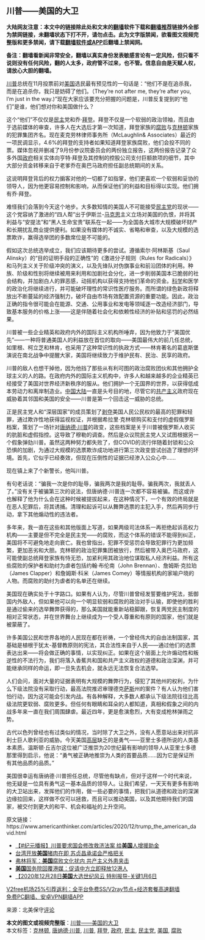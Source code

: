  <h2>川普——美国的大卫</h2> <p class="notice"><b>大陆网友注意：本文中的链接除此处和文末的<a href="https://github.com/bannedbook/fanqiang" >翻墙</a>软件下载和<a href="https://github.com/killgcd/justmysocks/blob/master/README.md">翻墙推荐</a>链接外全部为禁网链接，未翻墙状态下打不开，请勿点击。此为文字版禁闻，欲看图文视频完整版和更多禁闻，请下载<a href="https://github.com/bannedbook/fanqiang">翻墙软件或APP</a>后翻墙上禁闻网。</p><p>备注：翻墙看新闻非常安全，翻墙以真实身份发表敏感言论有一定风险，但只看不说则没有任何风险，翻的人太多，政府管不过来，也不管。信息自由是天赋人权，请放心大胆的翻墙。</b></p>  <div class="entry"> <p id="conimg"><a href="https://www.bannedbook.org/bnews/tag/%e5%b7%9d%e6%99%ae/" class="st_tag internal_tag" rel="tag" title="标签 川普 下的日志">川普</a>总统在11月投票前对<a href="https://www.bannedbook.org/bnews/tag/%e7%be%8e%e5%9b%bd/" class="st_tag internal_tag" rel="tag" title="标签 美国 下的日志">美国</a>选民最有预见性的一句话是：“他们不是在追杀我，而是在追杀你，我只是妨碍了他们。（They’re not after me, they’re after you, I’m just in the way.)”现在大家应该要充分把握的问题是，川普反复提到的“他们”是谁，他们想对你和美国做什么？</p> <p>这个“他们”不仅仅是<a href="https://www.bannedbook.org/bnews/tag/%e6%b0%91%e4%b8%bb/" class="st_tag internal_tag" rel="tag" title="标签 民主 下的日志">民主</a>党和乔·<a href="https://www.bannedbook.org/bnews/tag/%e6%8b%9c%e7%99%bb/" class="st_tag internal_tag" rel="tag" title="标签 拜登 下的日志">拜登</a>。拜登不仅是一个软弱的政治领袖，而且由于选前媒体的审查，许多人在大选后才第一次知道，拜登家族的<a href="https://www.bannedbook.org/bnews/tag/%e8%85%90%e8%b4%a5/" class="st_tag internal_tag" rel="tag" title="标签 腐败 下的日志">腐败</a>与<a href="https://www.bannedbook.org/bnews/tag/%e5%85%8b%e6%9e%97%e9%a1%bf/" class="st_tag internal_tag" rel="tag" title="标签 克林顿 下的日志">克林顿</a>家族的犯罪集团齐名。现在麦克劳林律师事务所（McLaughlin&amp; Associates）最近的一项民调显示，4.6%的拜登的支持者如果知道拜登家族腐败，他们会投不同的票。媒体忽视并删减了9月份参议院委员会的两份独立报告，这两份报告记录了众多外国<a href="https://www.bannedbook.org/bnews/tag/%e6%94%bf%e5%ba%9c/" class="st_tag internal_tag" rel="tag" title="标签 政府 下的日志">政府</a>相关实体向亨特·拜登及其控制的控股公司支付巨额款项的细节，其中大部分资金转移来自于老爹乔在奥巴马政府担任副总统期间的关系。</p> <p>这说明拜登背后的权力掮客对他的一切都了如指掌，他们更喜欢一个软弱和妥协的领导人，因为他更容易控制和影响，从而保证他们的利益和目标得以实现。他们拥有乔·拜登。</p> <p>难怪我们会落到今天这个地步。大多数知情的美国人不可能接受<a href="https://www.bannedbook.org/bnews/tag/%e6%b0%91%e4%b8%bb%e5%85%9a/" class="st_tag internal_tag" rel="tag" title="标签 民主党 下的日志">民主党</a>的现状——这个党容纳了激进的“四人帮”出于伊斯兰-<span class='wp_keywordlink'><a href="https://www.bannedbook.org/forum2/topic105.html" title="《马克思的成魔之路》" target="_blank">马克思</a></span>主义立场对美国的仇恨，并将其利益与“安提法”和“黑人生命宝贵”联系在一起——为全国各大城市大规模破坏财产和长期扰乱商业提供便利。如果没有媒体的不诚实、省略和审查，以及大规模的选票欺诈，赢得选举团的多数席位是不可能的。</p>  <p>假如这次总统选举成立，我们应该期待更多的尝试。遵循索尔·阿林斯基（Saul Alinsky）的“目的证明手段的正确性”的《激进分子规则（Rules for Radicals）》和马列主义关于阶级冲突的演义，以及先锋队对伪旗事业和前沿团体的利用。种族、阶级和性别将继续被用来利用和加剧社会分化，进一步削弱美国本已脆弱的社会结构，并加剧白人的罪恶感，动摇机构以获得支持他们革命的资金。<span class='wp_keywordlink'><a href="https://www.bannedbook.org/forum11/topic309.html" title="禁片：“科学”的棍子" target="_blank">科学</a></span>和医学的政治化将继续进行，并可能破坏理性的常识性医疗服务。而所谓的绿色新政将释放出不断蔓延的经济强制力，破坏自由市场有效配置资源的重要功能。因此，政治正确的指令很可能会在能源、交通、公用事业和发电等领域逐一改造经济部门，导致基本服务的价格上涨——这是伴随着社会化和依赖性经济的补贴和惩罚的必然结果。</p> <p>川普被一些企业精英和政府内外的国际主义机构所唾弃，因为他致力于“美国优先”——一种将普通美国人的利益放在首位的取向——美国最伟大的前几任总统，如里根、柯立芝和林肯，也采用了这种常识性的执政方式——林肯著名的葛底斯堡演说在南北战争中提醒大家，美国将继续致力于维护民有、民治、民享的政府。</p> <p>川普的敌人也想干掉他，因为他挡了那些从有利可图的政治腐败团伙和其他拥护全球主义的人的路。在政府内外的国际主义机构中，许多人和越来越多的企业精英已经接受了美国对世界经济新秩序的服从。他们拥护一个无国界的世界，以获得低成本劳动力和离岸制造业。<span class='wp_keywordlink_affiliate'><a href="https://www.bannedbook.org/" title="中国" target="_blank">中国</a></span><span class='wp_keywordlink_affiliate'><a href="https://www.bannedbook.org/" title="大陆" target="_blank">大陆</a></span>一直是头号目的地，尽管它的<span class='wp_keywordlink'><a href="https://www.bannedbook.org/forum2/topic6177.html" title="《共产主义的终极目的》" target="_blank">共产主义</a></span>政府现在威胁着其邻国和美国的安全——川普是第一个回击这一威胁的总统。</p> <p>正是民主党人和“深层国家”的成员策划了<span class='wp_keywordlink'><a href="https://www.bannedbook.org/forum2/topic21.html" title="《剥夺》 黄建民 著" target="_blank">剥夺</a></span>美国人民公民权的最高的犯罪和轻罪，通过欺诈性地获得监视权证，并根据希拉里·克林顿购买和支付的虚假俄罗斯档案，策划了一场针对<a href="https://www.bannedbook.org/bnews/tag/%e5%94%90%e7%ba%b3%e5%be%b7%c2%b7%e5%b7%9d%e6%99%ae/" class="st_tag internal_tag" rel="tag" title="标签 唐纳德·川普 下的日志">唐纳德·川普</a>的政变，这些档案是关于川普被俄罗斯人收买的肮脏和虚假指控。这导致了穆勒的调查。然后是众议院民主党人又试图根据另一个假象弹劾川普。虽然这两种努力都失败了，但COVID的流行伴随着封锁和公众恐惧的加剧，为通过大规模的选票欺诈成功地进行第三次政变尝试创造了理想的环境。首先，它似乎已经奏效，但现在压倒性的证据已经渗入公众心中……</p>  <p>现在镇上来了个新警长，他叫川普。</p> <p>有句老话说：“骗我一次是你的耻辱，骗我两次是我的耻辱。骗我两次，我就丢人了。”没有关于被骗第三次的说法，但唐纳德·川普连一次都不容易被骗。而这或许也解释了他为什么会在这种时候被提拔起来，在这种情况下，一个有效的终局就是在恶人犯罪后，将其诱捕。清理和起诉可以从舞弊选票的主犯入手，然后再同步行动，拿下其他煽动性的违法者。</p> <p>多年来，我一直在这些和其他版面上写道，如果两级司法体系一再拒绝起诉高权力机构——主要是但不完全是民主党——的腐败，而这个体系的错误不能得到纠正，美国将不可避免地走向衰亡。我也曾指出，犯罪不受惩罚会导致犯罪行为更加频繁，更加恶劣和大胆。克林顿的政治犯罪集团被放行，然后被带入奥巴马政府，这可能使副总统拜登家族有恃无恐，加紧利用其政治地位谋取私人经济利益。所有这些腐败的保护者和助纣为虐者包括约翰·布伦南（John Brennan）、詹姆斯·克拉珀（James Clapper）和詹姆斯·科米（James Comey）等情报机构的家喻户晓的人物。而腐败的助纣为虐者的名单还在继续。</p> <p>美国现在确实处于十字路口。如果有人认为，尽管川普曾经发誓要维护宪法，抵御国内外敌人，但如果他可以向一个明显软弱和腐败的政治对手认输，即使他的胜利是通过偷来的选举舞弊获得的，那么美国就能重新站稳脚跟，恢复两党民主制度的相对正常状态，并在世界舞台上继续成为一个受人尊重和有原则的国家，他们就是被蒙蔽了。</p>  <p>许多美国公民和世界各地的人民现在都在祈祷，一个曾经伟大的自由法制国家，其基础是植根于犹太-基督教原则的宪法，其合法性来自于人民——通过他们的选票表达出来——将会做正确的事情，以实现纠正。如果在这个层面上允许煽动性和叛逆性的不法行为，我们将落入香蕉共和国和共产主义政权的道德和政治深渊，并可能继承同样的命运，即一旦失去机会，就永远无法恢复合法选举。</p> <p>人们会问，面对大量的证据表明有大规模的舞弊行为，侵犯了其他州的权利，为什么下级法院没有采取行动，最高法院推迟审理德克<span class='wp_keywordlink'><a href="https://www.bannedbook.org/forum5/topic42.html" title="萨斯、诚信与自救" target="_blank">萨斯</a></span>州的案件？有人认为他们害怕行动，因为这可能会引发内战。有各种解释，大多数人都承认下级法院往往比高级法院更软弱、腐败更多。但任何有眼睛和耳朵的人都知道，真相和假象之间的内战多年来一直在我们周围肆虐。最近四年，更是愈演愈烈，大有变成枪林弹雨之势。</p> <p>古代以色列曾经也有过类似的情况，当时除了大卫之外，没有人愿意站出来对抗非利士巨人歌利亚的威胁。今天美国<span class='wp_keywordlink_affiliate'><a href="https://www.bannedbook.org/bnews/ccpdope/" title="中共高层内幕" target="_blank">高层</a></span>缺乏的是勇气——亚里士多德所说的人类基本素质。温斯顿·丘吉尔这位被广泛推崇为20世纪最有影响的领导人从亚里士多德那里得到启示，他说：“勇气被正确地推崇为人类的首要品质……因为它是保证所有其他品质的品质。”</p> <p>美国很幸运有唐纳德·川普担任总统，尽管他有缺点，但对于这样一个时代来说，他无疑是一位具有勇气这一基本品质的领导人。让我们希望，一天天有更多有影响的大卫站出来，发挥他们的作用，做一些必要的事情，把我们从道德和政治的深渊边缘拉回来，这样做不仅可以拯救，而且可以推动美国，以及其他期待我们的国家，被交付到更大的和平、机会和福祉的上升空间。</p>  <p>原文链接：https://www.americanthinker.com/articles/2020/12/trump_the_american_david.html</p> <ul class='op-related-articles' title='相关阅读'> <li><a href='https://www.bannedbook.org/bnews/bannedvideo/20201228/1456510.html' target='_blank'>【#纪元播报】川普要求国会修改救济法案 给<b>美国</b>人增援助金</a></li> <li><a href='https://www.bannedbook.org/bnews/headline/20201228/1456476.html' target='_blank'>台湾开放<b>美国</b>猪肉在即 苏贞昌承诺会严格把关</a></li> <li><a href='https://www.bannedbook.org/bnews/taiwannews/20201228/1456462.html' target='_blank'>弗林将军：<b>美国</b>腐败文化扰内 共产主义外患夹击</a></li> <li><a href='https://www.bannedbook.org/bnews/ssgc/20201228/1456439.html' target='_blank'><b>美国</b>国务院回覆港媒：促请中方立即释放12港人</a></li> <li><a href='https://www.bannedbook.org/bnews/taiwannews/20201228/1456415.html' target='_blank'>【2020年12月28日<b>美国</b>大选世纪风云 特别报导-关键1月6日</a></li> </ul> <p class="texttj"> <a href="https://github.com/bannedbook/fanqiang/wiki/V2ray%E6%9C%BA%E5%9C%BA" target="_blank">V2free机场25%引荐返利：全平台免费SS/V2ray节点+经济套餐高速翻墙</a><br/> <a href="https://github.com/bannedbook/fanqiang/wiki/%E7%A6%81%E9%97%BB%E7%BD%91%E5%AE%89%E5%8D%93%E7%BF%BB%E5%A2%99%E6%96%B0%E9%97%BBAPP" target="_blank">免费PC翻墙、安卓VPN翻墙APP</a></p><p> 来源：北美保守<span class='wp_keywordlink_affiliate'><a href="https://www.bannedbook.org/bnews/comments/" title="新闻评论" target="_blank">评论</a></span> </p><a name='sharetosocial'></a>       <div><b>本文的图文或视频完整版</b>：<a href='https://www.bannedbook.org/bnews/comments/20201228/1456509.html'>川普——美国的大卫</a></div>  </div><!--END ENTRY--> <div class="postfooter"> <div>本文标签：<a href="https://www.bannedbook.org/bnews/tag/%e5%85%8b%e6%9e%97%e9%a1%bf/" rel="tag">克林顿</a>, <a href="https://www.bannedbook.org/bnews/tag/%e5%94%90%e7%ba%b3%e5%be%b7%c2%b7%e5%b7%9d%e6%99%ae/" rel="tag">唐纳德·川普</a>, <a href="https://www.bannedbook.org/bnews/tag/%e5%b7%9d%e6%99%ae/" rel="tag">川普</a>, <a href="https://www.bannedbook.org/bnews/tag/%e6%8b%9c%e7%99%bb/" rel="tag">拜登</a>, <a href="https://www.bannedbook.org/bnews/tag/%e6%94%bf%e5%ba%9c/" rel="tag">政府</a>, <a href="https://www.bannedbook.org/bnews/tag/%e6%b0%91%e4%b8%bb/" rel="tag">民主</a>, <a href="https://www.bannedbook.org/bnews/tag/%e6%b0%91%e4%b8%bb%e5%85%9a/" rel="tag">民主党</a>, <a href="https://www.bannedbook.org/bnews/tag/%e7%be%8e%e5%9b%bd/" rel="tag">美国</a>, <a href="https://www.bannedbook.org/bnews/tag/%e8%85%90%e8%b4%a5/" rel="tag">腐败</a></div>  </div><!--END POSTFOOTER--> 